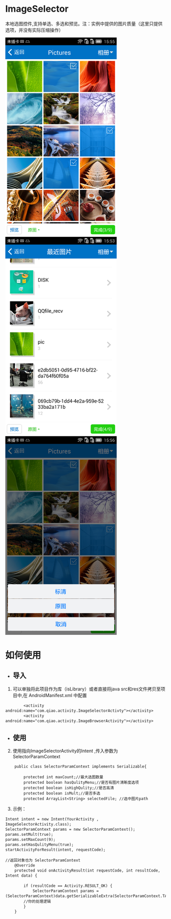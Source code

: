 # ImageSelector
 本地选图控件,支持单选、多选和预览。注：实例中提供的图片质量（这里只提供选项，并没有实际压缩操作）

<p>
   <img src="https://raw.githubusercontent.com/Qiaoidea/ImageSelector/master/screenShot/device-1.png" width="350" alt="Screenshot"/>
   &nbsp;&nbsp;
   <img src="https://raw.githubusercontent.com/Qiaoidea/ImageSelector/master/screenShot/device-2.png" width="350" alt="Screenshot"/>
   &nbsp;&nbsp;
   <img src="https://raw.githubusercontent.com/Qiaoidea/ImageSelector/master/screenShot/device-3.png" width="350" alt="Screenshot"/>
</p>

# 如何使用
- ## 导入
1. 可以单独将此项目作为库（isLibrary）或者直接将java src和res文件拷贝至项目中,在 AndroidManifest.xml 中配置

```
        <activity android:name="com.qiao.activity.ImageSelectorActivty"></activity>
        <activity android:name="com.qiao.activity.ImageBrowserActivity"></activity>
```

- ## 使用
2. 使用指向ImageSelectorActivity的Intent ,传入参数为 SelectorParamContext

```
	public class SelectorParamContext implements Serializable{
	
		protected int maxCount;//最大选图数量
		protected boolean hasQulityMenu;//是否有图片清晰度选项
		protected boolean isHighQulity;//是否高清 
		protected boolean isMult;//是否多选
		protected ArrayList<String> selectedFile; //选中图片path
```

3. 示例：

```
Intent intent = new Intent(YourActivity , ImageSelectorActivity.class);
SelectorParamContext params = new SelectorParamContext();
params.setMult(true);
params.setMaxCount(9);
params.setHasQulityMenu(true);
startActivityForResult(intent, requestCode);

//返回对象也为 SelectorParamContext
	@Override
	protected void onActivityResult(int requestCode, int resultCode, Intent data) {

		if (resultCode == Activity.RESULT_OK) {
			SelectorParamContext params = (SelectorParamContext)data.getSerializableExtra(SelectorParamContext.TAG_SELECTOR);
		//你的处理逻辑
		}
	}
```
